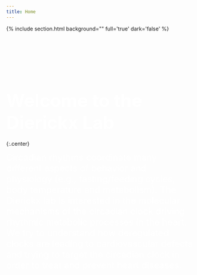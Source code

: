 ```yaml
---
title: Home
---
```



{% include section.html background="" full='true' dark='false' %}  


<br><br><br><br><br><br>


#  <span style="color:white;font-weight:bold;font-size:3rem;text-align:center">Welcome to the Dierickx Lab</span>
{:.center}

<div>
  <span style="color:white;font-size:1.5rem;font-style:Arial">
Circadian rhythms coordinate many different aspects of behavior and physiology (e.g., fasting/feeding cycles, body temperature and metabolism). The Dierickx lab is interested in the molecular mechanisms of the circadian clock driving rhythmic metabolic processes in the heart. We try to understand how deregulated clocks are leading to cardiovascular defects and trying to target the circadian clock in order to treat and prevent heart diseases.
  </span> 
</div>



